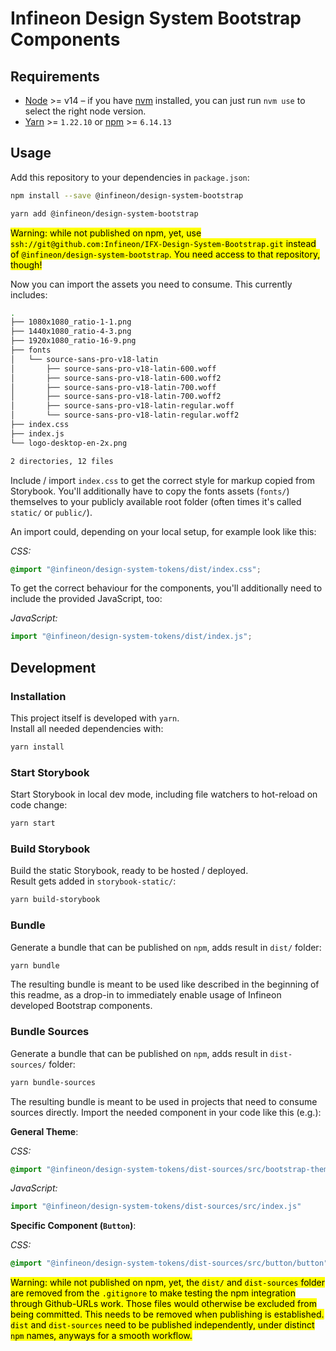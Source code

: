 # Infineon Design System Bootstrap Components

## Requirements

- [Node](https://nodejs.org/en/) >= v14 – if you have [nvm](https://github.com/creationix/nvm#node-version-manager---) installed, you can just run `nvm use` to select the right node version.
- [Yarn](https://classic.yarnpkg.com/en/) >= `1.22.10` or [npm](https://www.npmjs.com/) >= `6.14.13`

## Usage

Add this repository to your dependencies in `package.json`:
```bash
npm install --save @infineon/design-system-bootstrap
```

```bash
yarn add @infineon/design-system-bootstrap
```

<mark>Warning: while not published on npm, yet, use `ssh://git@github.com:Infineon/IFX-Design-System-Bootstrap.git` instead of `@infineon/design-system-bootstrap`. You need access to that repository, though!</mark>

Now you can import the assets you need to consume. This currently includes:
```bash
.
├── 1080x1080_ratio-1-1.png
├── 1440x1080_ratio-4-3.png
├── 1920x1080_ratio-16-9.png
├── fonts
│   └── source-sans-pro-v18-latin
│       ├── source-sans-pro-v18-latin-600.woff
│       ├── source-sans-pro-v18-latin-600.woff2
│       ├── source-sans-pro-v18-latin-700.woff
│       ├── source-sans-pro-v18-latin-700.woff2
│       ├── source-sans-pro-v18-latin-regular.woff
│       └── source-sans-pro-v18-latin-regular.woff2
├── index.css
├── index.js
└── logo-desktop-en-2x.png

2 directories, 12 files
```

Include / import `index.css` to get the correct style for markup copied from Storybook. You'll additionally have to copy the fonts assets (`fonts/`) themselves to your publicly available root folder (often times it's called `static/` or `public/`).

An import could, depending on your local setup, for example look like this:

*CSS:*
```css
@import "@infineon/design-system-tokens/dist/index.css";
```

To get the correct behaviour for the components, you'll additionally need to include the provided JavaScript, too:

*JavaScript:*
```js
import "@infineon/design-system-tokens/dist/index.js";
```

## Development

### Installation

This project itself is developed with `yarn`.  
Install all needed dependencies with:

```bash
yarn install
```

### Start Storybook

Start Storybook in local dev mode, including file watchers to hot-reload on code change:

```bash
yarn start
```

### Build Storybook

Build the static Storybook, ready to be hosted / deployed.  
Result gets added in `storybook-static/`:

```bash
yarn build-storybook
```

### Bundle

Generate a bundle that can be published on `npm`, adds result in `dist/` folder: 

```bash
yarn bundle
```

The resulting bundle is meant to be used like described in the beginning of this readme, as a drop-in to immediately enable usage of Infineon developed Bootstrap components.

### Bundle Sources

Generate a bundle that can be published on `npm`, adds result in `dist-sources/` folder: 

```bash
yarn bundle-sources
```

The resulting bundle is meant to be used in projects that need to consume sources directly. Import the needed component in your code like this (e.g.):

**General Theme**:

*CSS:*
```css
@import "@infineon/design-system-tokens/dist-sources/src/bootstrap-theme.scss"
```

*JavaScript:*
```js
import "@infineon/design-system-tokens/dist-sources/src/index.js"
```

**Specific Component (`Button`)**:

*CSS:*
```css
@import "@infineon/design-system-tokens/dist-sources/src/button/button"
```

<mark>Warning: while not published on npm, yet, the `dist/` and `dist-sources` folder are removed from the `.gitignore` to make testing the npm integration through Github-URLs work. Those files would otherwise be excluded from being committed. This needs to be removed when publishing is established. `dist` and `dist-sources` need to be published independently, under distinct `npm` names, anyways for a smooth workflow.</mark>
